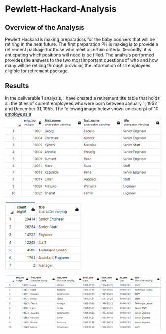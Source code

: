 # Pewlett-Hackard-Analysis
## Overview of the Analysis
Pewlett Hackard is making preparations for the baby boomers that will be retiring in the near future. The first preparation PH is making is to provide a retirement package for those who meet a certain criteria. Secondly, it is anticpating which positions will need to be filled. The analysis performed provides the answers to the two most important questions of who and how many will be retiring through providing the information of all employees eligible for retirement package. 

## Results
In the deliverable 1 analysis, I have created a retirement title table that holds all the titles of current employees who were born between January 1, 1952 and December 31, 1955. The following image below shows an excerpt of 10 employees a
![unique_titles.PNG](https://github.com/WTAN241/Pewlett-Hackard-Analysis/blob/main/Images/unique_titles.PNG)


![retiring_titles.PNG](https://github.com/WTAN241/Pewlett-Hackard-Analysis/blob/main/Images/retiring_titles.PNG)

![mentorship_eligibility.PNG](https://github.com/WTAN241/Pewlett-Hackard-Analysis/blob/main/Images/mentorship_eligibility.PNG)

